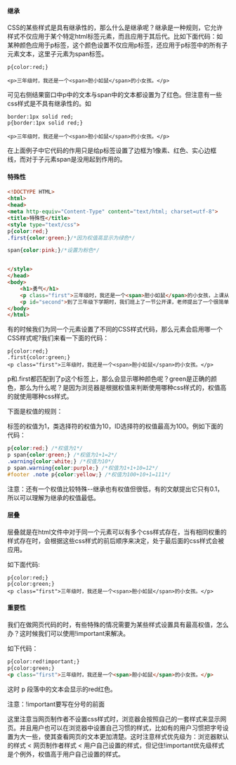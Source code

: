 #### 继承

CSS的某些样式是具有继承性的，那么什么是继承呢？继承是一种规则，它允许样式不仅应用于某个特定html标签元素，而且应用于其后代。比如下面代码：如某种颜色应用于p标签，这个颜色设置不仅应用p标签，还应用于p标签中的所有子元素文本，这里子元素为span标签。

```
p{color:red;}
```
```
<p>三年级时，我还是一个<span>胆小如鼠</span>的小女孩。</p>
```

可见右侧结果窗口中p中的文本与span中的文本都设置为了红色。但注意有一些css样式是不具有继承性的。如
```
border:1px solid red;
p{border:1px solid red;}
```
```
<p>三年级时，我还是一个<span>胆小如鼠</span>的小女孩。</p>
```

在上面例子中它代码的作用只是给p标签设置了边框为1像素、红色、实心边框线，而对于子元素span是没用起到作用的。

#### 特殊性

```html
<!DOCTYPE HTML>
<html>
<head>
<meta http-equiv="Content-Type" content="text/html; charset=utf-8">
<title>特殊性</title>
<style type="text/css">
p{color:red;}
.first{color:green;}/*因为权值高显示为绿色*/

span{color:pink;}/*设置为粉色*/


</style>
</head>
<body>
    <h1>勇气</h1>
    <p class="first">三年级时，我还是一个<span>胆小如鼠</span>的小女孩，上课从来不敢回答老师提出的问题，生怕回答错了老师会批评我。就一直没有这个勇气来回答老师提出的问题。学校举办的活动我也没勇气参加。</p>
    <p id="second">到了三年级下学期时，我们班上了一节公开课，老师提出了一个很简单的问题，班里很多同学都举手了，甚至成绩比我差很多的，也举手了，还说着："我来，我来。"我环顾了四周，就我没有举手。</p>
</body>
</html>
```
有的时候我们为同一个元素设置了不同的CSS样式代码，那么元素会启用哪一个CSS样式呢?我们来看一下面的代码：

```
p{color:red;}
.first{color:green;}
<p class="first">三年级时，我还是一个<span>胆小如鼠</span>的小女孩。</p>
```

p和.first都匹配到了p这个标签上，那么会显示哪种颜色呢？green是正确的颜色，那么为什么呢？是因为浏览器是根据权值来判断使用哪种css样式的，权值高的就使用哪种css样式。

下面是权值的规则：

标签的权值为1，类选择符的权值为10，ID选择符的权值最高为100。例如下面的代码：

```css
p{color:red;} /*权值为1*/
p span{color:green;} /*权值为1+1=2*/
.warning{color:white;} /*权值为10*/
p span.warning{color:purple;} /*权值为1+1+10=12*/
#footer .note p{color:yellow;} /*权值为100+10+1=111*/
```
注意：还有一个权值比较特殊--继承也有权值但很低，有的文献提出它只有0.1，所以可以理解为继承的权值最低。

#### 层叠

层叠就是在html文件中对于同一个元素可以有多个css样式存在，当有相同权重的样式存在时，会根据这些css样式的前后顺序来决定，处于最后面的css样式会被应用。

如下面代码:

```thml
p{color:red;}
p{color:green;}
<p class="first">三年级时，我还是一个<span>胆小如鼠</span>的小女孩。</p>

```

#### 重要性
我们在做网页代码的时，有些特殊的情况需要为某些样式设置具有最高权值，怎么办？这时候我们可以使用!important来解决。

如下代码：

```html
p{color:red!important;}
p{color:green;}
<p class="first">三年级时，我还是一个<span>胆小如鼠</span>的小女孩。</p>
```

这时 p 段落中的文本会显示的red红色。

注意：!important要写在分号的前面

这里注意当网页制作者不设置css样式时，浏览器会按照自己的一套样式来显示网页。并且用户也可以在浏览器中设置自己习惯的样式，比如有的用户习惯把字号设置为大一些，使其查看网页的文本更加清楚。这时注意样式优先级为：浏览器默认的样式 < 网页制作者样式 < 用户自己设置的样式，但记住!important优先级样式是个例外，权值高于用户自己设置的样式。